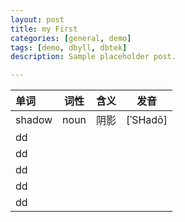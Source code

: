 ```yaml
---
layout: post
title: my First
categories: [general, demo]
tags: [demo, dbyll, dbtek]
description: Sample placeholder post.

---
```


| 单词   | 词性 | 含义 | 发音     |
| :----- | ---- | ---- | -------- |
| shadow | noun | 阴影 | [ˈSHadō] |
| dd     |      |      |          |
| dd     |      |      |          |
| dd     |      |      |          |
| dd     |      |      |          |
| dd     |      |      |          |

